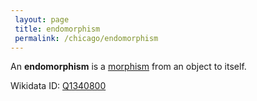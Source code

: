 ```yaml
---
 layout: page
 title: endomorphism
 permalink: /chicago/endomorphism
---
```

An **endomorphism** is a [morphism](https://defsmath.github.io/DefsMath/morphism) from an object to itself.

Wikidata ID: [Q1340800](https://www.wikidata.org/wiki/Q1340800)